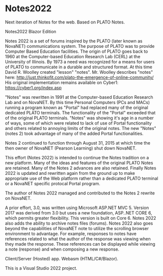 # Notes2022
Next iteration of Notes for the web. Based on PLATO Notes.

Notes2022 Blazor Edition

Notes 2022 is a set of forums inspired by the PLATO (later known as NovaNET) communications system. The purpose of PLATO was to provide Computer Based Education facilities. The origin of PLATO goes back to 1960 at the Computer-based Education Research Lab (CERL) at the University of Illinois. By 1973 a need was recognized for a means for users of PLATO to communicate in a durable and structured format. At this time David R. Woolley created "lesson" "notes". Mr. Woolley describes "notes" here: http://just.thinkofit.com/plato-the-emergence-of-online-community/ His original implementation remains available on Cyber1: https://cyber1.org/index.asp

"Notes" was rewritten in 1991 at the Computer-based Education Research Lab and on NovaNET. By this time Personal Computers (PCs and MACs) running a program known as "Portal" had replaced many of the original dedicated PLATO terminals. The functionality of the "Portal" exceeded that of the original PLATO terminals. "Notes" was showing it's age in a number of ways, some of which were related to lack of use of Portal functionality and others related to annoying limits of the original notes. The new "Notes" (notes 2) took advantage of many of the added Portal functionalities.

Notes 2 continued to function through August 31, 2015 at which time the then owner of NovaNET (Pearson Learning) shut down NovaNET.

This effort (Notes 2022) is intended to continue the Notes tradition on a new platform. Many of the ideas and features of the original PLATO Notes are retained. Many of the Notes 2 advances are also retained. Finally Notes 2022 is updated and rewritten again from the ground up to make appropriate use of the Web platform rather than a dedicated PLATO terminal or a NovaNET specific protocal Portal program.

The author of Notes 2022 managed and contributed to the Notes 2 rewrite on NovaNET.

A prior effort, 3.0, was written using Microsoft ASP.NET MVC 5. Version 2017 was derived from 3.0 but uses a new foundation, ASP..NET CORE 6, which permits greater flexibility. This version is built on Core 6. Notes 2022 also adds the ability to archive notes files (forums).  Notes 2022 also goes beyond the capabilities of NovaNET note to utilize the scrolling browser environment to advantage. For example, responses to notes have references related to what the author of the response was viewing when they made the response.  These references can be displayed while viewing a note (response) and when composing a new response.

Client/Server (Hosted) app. Webasm (HTML/C#/Blazor).

This is a Visual Studio 2022 project.
